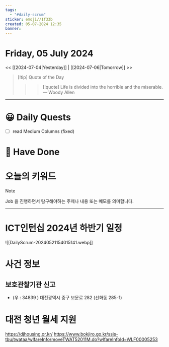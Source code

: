 ```yaml
---
tags:
  - "#daily-scrum"
sticker: emoji//1f33b
created: 05-07-2024 12:35
banner:
---
```

# Friday, 05 July 2024
<< [[2024-07-04|Yesterday]] | [[2024-07-06|Tomorrow]] >>

> [!tip] Quote of the Day  
> > > [!quote] Life is divided into the horrible and the miserable.
> — Woody Allen

---

#  😀 Daily Quests
- [ ] read Medium Columns (fixed)

# 🙂 Have Done



# 오늘의 키워드

> [!NOTE]
> Job 을 진행하면서 탐구해야하는 주제나 내용 또는 메모를 의미합니다.


---
# ICT인턴십 2024년 하반기 일정
![[DailyScrum-20240521154015141.webp]]

# 사건 정보

## 보호관찰기관 신고
- (우 : 34839 ) 대전광역시 중구 보문로 282 (선화동 285-1)


# 대전 청년 월세 지원
https://djhousing.or.kr/
https://www.bokjiro.go.kr/ssis-tbu/twataa/wlfareInfo/moveTWAT52011M.do?wlfareInfoId=WLF00005253